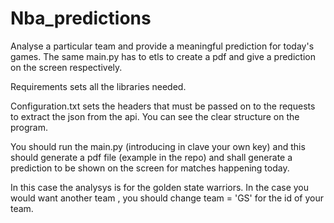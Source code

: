 # Nba_predictions
Analyse a particular team and provide a meaningful prediction for today's games. The same main.py has to etls to create a pdf and give a prediction on the screen respectively. 

Requirements sets all the libraries needed. 

Configuration.txt sets the headers that must be passed on to the requests to extract the json from the api. You can see the clear structure on the program. 

You should run the main.py (introducing in clave your own key) and this should generate a pdf file (example in the repo) and shall generate a prediction to be shown on the screen for matches happening today. 

In this case the analysys is for the golden state warriors. In the case you would want another team , you should change team = 'GS' for the id of your team. 
